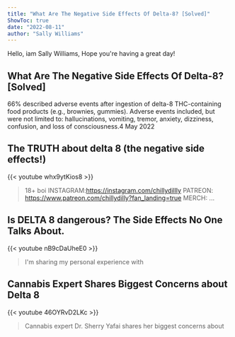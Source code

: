 ```yaml
---
title: "What Are The Negative Side Effects Of Delta-8? [Solved]"
ShowToc: true 
date: "2022-08-11"
author: "Sally Williams" 
---
```


Hello, iam Sally Williams, Hope you're having a great day!
## What Are The Negative Side Effects Of Delta-8? [Solved]
 66% described adverse events after ingestion of delta-8 THC-containing food products (e.g., brownies, gummies). Adverse events included, but were not limited to: hallucinations, vomiting, tremor, anxiety, dizziness, confusion, and loss of consciousness.4 May 2022

## The TRUTH about delta 8 (the negative side effects!)
{{< youtube whx9ytKios8 >}}
>18+ boi INSTAGRAM:https://instagram.com/chillydillly PATREON: https://www.patreon.com/chillydilly?fan_landing=true MERCH: ...

## Is DELTA 8 dangerous? The Side Effects No One Talks About.
{{< youtube nB9cDaUheE0 >}}
>I'm sharing my personal experience with 

## Cannabis Expert Shares Biggest Concerns about Delta 8
{{< youtube 46OYRvD2LKc >}}
>Cannabis expert Dr. Sherry Yafai shares her biggest concerns about 

